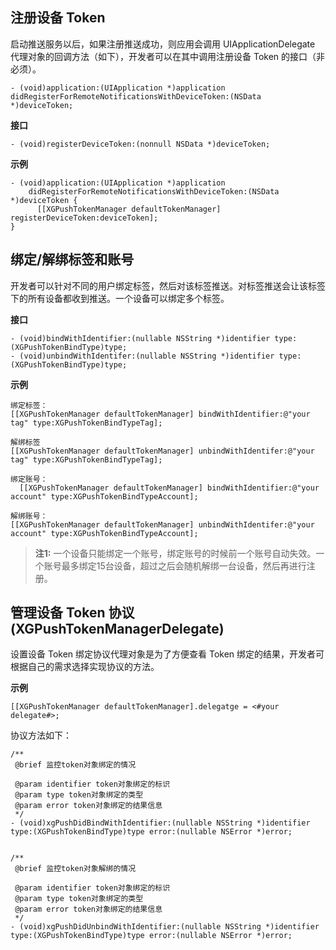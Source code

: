 ## 注册设备 Token

启动推送服务以后，如果注册推送成功，则应用会调用 UIApplicationDelegate 代理对象的回调方法（如下），开发者可以在其中调用注册设备 Token 的接口（非必须）。

```
- (void)application:(UIApplication *)application didRegisterForRemoteNotificationsWithDeviceToken:(NSData *)deviceToken;
```

**接口**
```
- (void)registerDeviceToken:(nonnull NSData *)deviceToken;
```
**示例**
```
- (void)application:(UIApplication *)application
    didRegisterForRemoteNotificationsWithDeviceToken:(NSData *)deviceToken {
      [[XGPushTokenManager defaultTokenManager] registerDeviceToken:deviceToken];
}
```

## 绑定/解绑标签和账号

开发者可以针对不同的用户绑定标签，然后对该标签推送。对标签推送会让该标签下的所有设备都收到推送。一个设备可以绑定多个标签。

**接口**

```
- (void)bindWithIdentifier:(nullable NSString *)identifier type:(XGPushTokenBindType)type;
- (void)unbindWithIdentifer:(nullable NSString *)identifier type:(XGPushTokenBindType)type;
```
**示例**

```
绑定标签：
[[XGPushTokenManager defaultTokenManager] bindWithIdentifier:@"your tag" type:XGPushTokenBindTypeTag];

解绑标签
[[XGPushTokenManager defaultTokenManager] unbindWithIdentifer:@"your tag" type:XGPushTokenBindTypeTag];

绑定账号：
  [[XGPushTokenManager defaultTokenManager] bindWithIdentifier:@"your account" type:XGPushTokenBindTypeAccount];

解绑账号：
[[XGPushTokenManager defaultTokenManager] unbindWithIdentifer:@"your account" type:XGPushTokenBindTypeAccount];
```

>**注1:**
> 一个设备只能绑定一个账号，绑定账号的时候前一个账号自动失效。一个账号最多绑定15台设备，超过之后会随机解绑一台设备，然后再进行注册。

## 管理设备 Token 协议(XGPushTokenManagerDelegate)

设置设备 Token 绑定协议代理对象是为了方便查看 Token 绑定的结果，开发者可根据自己的需求选择实现协议的方法。

**示例**
```
[[XGPushTokenManager defaultTokenManager].delegatge = <#your delegate#>;
```
协议方法如下：


```
/**
 @brief 监控token对象绑定的情况

 @param identifier token对象绑定的标识
 @param type token对象绑定的类型
 @param error token对象绑定的结果信息
 */
- (void)xgPushDidBindWithIdentifier:(nullable NSString *)identifier type:(XGPushTokenBindType)type error:(nullable NSError *)error;


/**
 @brief 监控token对象解绑的情况

 @param identifier token对象绑定的标识
 @param type token对象绑定的类型
 @param error token对象绑定的结果信息
 */
- (void)xgPushDidUnbindWithIdentifier:(nullable NSString *)identifier type:(XGPushTokenBindType)type error:(nullable NSError *)error;
```


